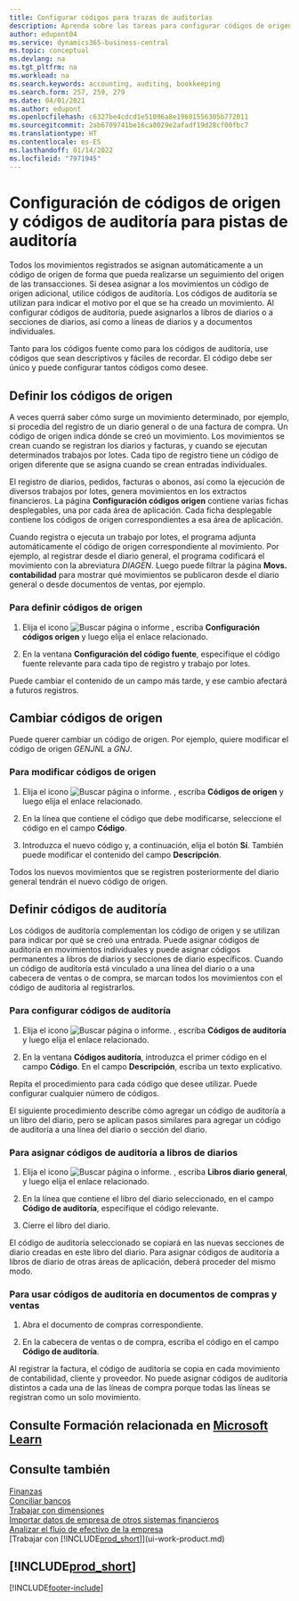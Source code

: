 ```yaml
---
title: Configurar códigos para trazas de auditorías
description: Aprenda sobre las tareas para configurar códigos de origen y códigos de auditoría que puede usar para realizar un seguimiento de pistas de auditoría.
author: edupont04
ms.service: dynamics365-business-central
ms.topic: conceptual
ms.devlang: na
ms.tgt_pltfrm: na
ms.workload: na
ms.search.keywords: accounting, auditing, bookkeeping
ms.search.form: 257, 259, 279
ms.date: 04/01/2021
ms.author: edupont
ms.openlocfilehash: c6327be4cdcd1e51096a8e19601556305b772011
ms.sourcegitcommit: 2ab6709741be16ca8029e2afadf19d28cf00fbc7
ms.translationtype: HT
ms.contentlocale: es-ES
ms.lasthandoff: 01/14/2022
ms.locfileid: "7971945"
---
```

# <a name="setting-up-source-codes-and-reason-codes-for-audit-trails"></a>Configuración de códigos de origen y códigos de auditoría para pistas de auditoría

Todos los movimientos registrados se asignan automáticamente a un código de origen de forma que pueda realizarse un seguimiento del origen de las transacciones. Si desea asignar a los movimientos un código de origen adicional, utilice códigos de auditoría. Los códigos de auditoría se utilizan para indicar el motivo por el que se ha creado un movimiento. Al configurar códigos de auditoría, puede asignarlos a libros de diarios o a secciones de diarios, así como a líneas de diarios y a documentos individuales.  

Tanto para los códigos fuente como para los códigos de auditoría, use códigos que sean descriptivos y fáciles de recordar. El código debe ser único y puede configurar tantos códigos como desee.

## <a name="define-source-codes"></a>Definir los códigos de origen

A veces querrá saber cómo surge un movimiento determinado, por ejemplo, si procedía del registro de un diario general o de una factura de compra. Un código de origen indica dónde se creó un movimiento. Los movimientos se crean cuando se registran los diarios y facturas, y cuando se ejecutan determinados trabajos por lotes. Cada tipo de registro tiene un código de origen diferente que se asigna cuando se crean entradas individuales.  

El registro de diarios, pedidos, facturas o abonos, así como la ejecución de diversos trabajos por lotes, genera movimientos en los extractos financieros. La página **Configuración códigos origen** contiene varias fichas desplegables, una por cada área de aplicación. Cada ficha desplegable contiene los códigos de origen correspondientes a esa área de aplicación.

Cuando registra o ejecuta un trabajo por lotes, el programa adjunta automáticamente el código de origen correspondiente al movimiento. Por ejemplo, al registrar desde el diario general, el programa codificará el movimiento con la abreviatura *DIAGEN*. Luego puede filtrar la página **Movs. contabilidad** para mostrar qué movimientos se publicaron desde el diario general o desde documentos de ventas, por ejemplo.

### <a name="to-define-source-codes"></a>Para definir códigos de origen

1. Elija el icono ![Buscar página o informe](media/ui-search/search_small.png "Icono Buscar página o informe") , escriba **Configuración códigos origen** y luego elija el enlace relacionado.  

2. En la ventana **Configuración del código fuente**, especifique el código fuente relevante para cada tipo de registro y trabajo por lotes.  

Puede cambiar el contenido de un campo más tarde, y ese cambio afectará a futuros registros.

## <a name="change-source-codes"></a>Cambiar códigos de origen

Puede querer cambiar un código de origen. Por ejemplo, quiere modificar el código de origen *GENJNL* a *GNJ*.

### <a name="to-change-source-codes"></a>Para modificar códigos de origen

1. Elija el icono ![Buscar página o informe.](media/ui-search/search_small.png "Icono Buscar página o informe") , escriba **Códigos de origen** y luego elija el enlace relacionado.

2. En la línea que contiene el código que debe modificarse, seleccione el código en el campo **Código**.

3. Introduzca el nuevo código y, a continuación, elija el botón **Sí**. También puede modificar el contenido del campo **Descripción**.

Todos los nuevos movimientos que se registren posteriormente del diario general tendrán el nuevo código de origen.

## <a name="define-reason-codes"></a>Definir códigos de auditoría

Los códigos de auditoría complementan los código de origen y se utilizan para indicar por qué se creó una entrada. Puede asignar códigos de auditoría en movimientos individuales y puede asignar códigos permanentes a libros de diarios y secciones de diario específicos. Cuando un código de auditoría está vinculado a una línea del diario o a una cabecera de ventas o de compra, se marcan todos los movimientos con el código de auditoria al registrarlos.  

### <a name="to-set-up-reason-codes"></a>Para configurar códigos de auditoría

1. Elija el icono ![Buscar página o informe.](media/ui-search/search_small.png "Icono Buscar página o informe")  , escriba **Códigos de auditoría** y luego elija el enlace relacionado.

2. En la ventana **Códigos auditoría**, introduzca el primer código en el campo **Código**. En el campo **Descripción**, escriba un texto explicativo.

Repita el procedimiento para cada código que desee utilizar. Puede configurar cualquier número de códigos.

El siguiente procedimiento describe cómo agregar un código de auditoría a un libro del diario, pero se aplican pasos similares para agregar un código de auditoría a una línea del diario o sección del diario.  

### <a name="to-assign-reason-codes-to-journal-templates"></a>Para asignar códigos de auditoría a libros de diarios

1. Elija el icono ![Buscar página o informe.](media/ui-search/search_small.png "Icono Buscar página o informe")  , escriba **Libros diario general**, y luego elija el enlace relacionado.

2. En la línea que contiene el libro del diario seleccionado, en el campo **Código de auditoría**, especifique el código relevante.

3. Cierre el libro del diario.

El código de auditoría seleccionado se copiará en las nuevas secciones de diario creadas en este libro del diario. Para asignar códigos de auditoría a libros de diario de otras áreas de aplicación, deberá proceder del mismo modo.

### <a name="to-use-reason-codes-on-sales-and-purchase-documents"></a>Para usar códigos de auditoría en documentos de compras y ventas

1. Abra el documento de compras correspondiente.

2. En la cabecera de ventas o de compra, escriba el código en el campo **Código de auditoría**.

Al registrar la factura, el código de auditoría se copia en cada movimiento de contabilidad, cliente y proveedor. No puede asignar códigos de auditoría distintos a cada una de las líneas de compra porque todas las líneas se registran como un solo movimiento.

## <a name="see-related-training-at-microsoft-learn"></a>Consulte Formación relacionada en [Microsoft Learn](/learn/paths/set-up-financial-management-dynamics-365-business-central/)

## <a name="see-also"></a>Consulte también

[Finanzas](finance.md)  
[Conciliar bancos](bank-manage-bank-accounts.md)  
[Trabajar con dimensiones](finance-dimensions.md)  
[Importar datos de empresa de otros sistemas financieros](across-import-data-configuration-packages.md)  
[Analizar el flujo de efectivo de la empresa](finance-analyze-cash-flow.md)  
[Trabajar con [!INCLUDE[prod_short](includes/prod_short.md)]](ui-work-product.md)  

## [!INCLUDE[prod_short](includes/free_trial_md.md)]  


[!INCLUDE[footer-include](includes/footer-banner.md)]